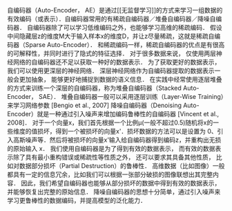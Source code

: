 自编码器（Auto-Encoder， AE）是通过[[无监督学习]]的方式来学习一组数据的有效编码（或表示）．自编码器常用的有稀疏自编码器／堆叠自编码器／降噪自编码器．
自编码器除了可以学习低维编码之外，也能够学习高维的稀疏编码． 假设中间隐藏层z的维度M大于输入样本x的维度D，并让z尽量稀疏，这就是稀疏自编码器（Sparse Auto-Encoder）． 和稀疏编码一样，稀疏自编码器的优点是有很高的可解释性，并同时进行了隐式的特征选择．
对于很多数据来说， 仅使用两层神经网络的自编码器还不足以获取一种好的数据表示． 为了获取更好的数据表示， 我们可以使用更深层的神经网络． 深层神经网络作为自编码器提取的数据表示一般会更加抽象， 能够更好地捕捉到数据的语义信息． 在实践中经常使用逐层堆叠的方式来训练一个深层的自编码器，称为堆叠自编码器（Stacked Auto-Encoder， SAE）． 
堆叠自编码器一般可以采用逐层训练（Layer-Wise Training）来学习网络参数 [Bengio et al., 2007]
降噪自编码器（Denoising Auto-Encoder）就是一种通过引入噪声来增加编码鲁棒性的自编码器 [Vincent et al., 2008]． 
对于一个向量x，我们首先根据一个比例μ(一般不超过0.5)随机将x的一些维度的值损坏，得到一个被损坏的向量x'．损坏数据的方法可以是设置为 0、引入高斯噪声等．然后将被损坏的向量x'输入给自编码器得到编码z，并重构出无损的原始输入 x．
我们使用自编码器是为了得到有效的数据表示， 而有效的数据表示除了具有最小重构错误或稀疏性等性质之外， 还可以要求其具备其他性质， 比如对数据部分损坏（Partial Destruction）的鲁棒性． 高维数据（比如图像）一般都具有一定的信息冗余，比如我们可以根据一张部分破损的图像联想出其完整内容． 因此，我们希望自编码器也能够从部分损坏的数据中得到有效的数据表示，并能够恢复出完整的原始信息．
降噪自编码器的思想十分简单，通过引入噪声来学习更鲁棒性的数据编码，并提高模型的泛化能力．